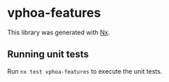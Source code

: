 # vphoa-features

This library was generated with [Nx](https://nx.dev).

## Running unit tests

Run `nx test vphoa-features` to execute the unit tests.
